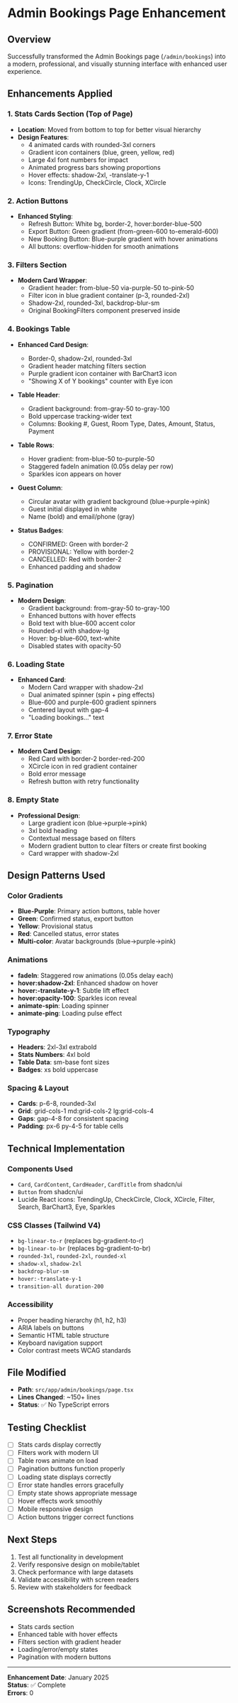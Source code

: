 # Admin Bookings Page Enhancement

## Overview
Successfully transformed the Admin Bookings page (`/admin/bookings`) into a modern, professional, and visually stunning interface with enhanced user experience.

## Enhancements Applied

### 1. **Stats Cards Section (Top of Page)**
- **Location**: Moved from bottom to top for better visual hierarchy
- **Design Features**:
  - 4 animated cards with rounded-3xl corners
  - Gradient icon containers (blue, green, yellow, red)
  - Large 4xl font numbers for impact
  - Animated progress bars showing proportions
  - Hover effects: shadow-2xl, -translate-y-1
  - Icons: TrendingUp, CheckCircle, Clock, XCircle

### 2. **Action Buttons**
- **Enhanced Styling**:
  - Refresh Button: White bg, border-2, hover:border-blue-500
  - Export Button: Green gradient (from-green-600 to-emerald-600)
  - New Booking Button: Blue-purple gradient with hover animations
  - All buttons: overflow-hidden for smooth animations

### 3. **Filters Section**
- **Modern Card Wrapper**:
  - Gradient header: from-blue-50 via-purple-50 to-pink-50
  - Filter icon in blue gradient container (p-3, rounded-2xl)
  - Shadow-2xl, rounded-3xl, backdrop-blur-sm
  - Original BookingFilters component preserved inside

### 4. **Bookings Table**
- **Enhanced Card Design**:
  - Border-0, shadow-2xl, rounded-3xl
  - Gradient header matching filters section
  - Purple gradient icon container with BarChart3 icon
  - "Showing X of Y bookings" counter with Eye icon

- **Table Header**:
  - Gradient background: from-gray-50 to-gray-100
  - Bold uppercase tracking-wider text
  - Columns: Booking #, Guest, Room Type, Dates, Amount, Status, Payment

- **Table Rows**:
  - Hover gradient: from-blue-50 to-purple-50
  - Staggered fadeIn animation (0.05s delay per row)
  - Sparkles icon appears on hover
  
- **Guest Column**:
  - Circular avatar with gradient background (blue→purple→pink)
  - Guest initial displayed in white
  - Name (bold) and email/phone (gray)

- **Status Badges**:
  - CONFIRMED: Green with border-2
  - PROVISIONAL: Yellow with border-2
  - CANCELLED: Red with border-2
  - Enhanced padding and shadow

### 5. **Pagination**
- **Modern Design**:
  - Gradient background: from-gray-50 to-gray-100
  - Enhanced buttons with hover effects
  - Bold text with blue-600 accent color
  - Rounded-xl with shadow-lg
  - Hover: bg-blue-600, text-white
  - Disabled states with opacity-50

### 6. **Loading State**
- **Enhanced Card**:
  - Modern Card wrapper with shadow-2xl
  - Dual animated spinner (spin + ping effects)
  - Blue-600 and purple-600 gradient spinners
  - Centered layout with gap-4
  - "Loading bookings..." text

### 7. **Error State**
- **Modern Card Design**:
  - Red Card with border-2 border-red-200
  - XCircle icon in red gradient container
  - Bold error message
  - Refresh button with retry functionality

### 8. **Empty State**
- **Professional Design**:
  - Large gradient icon (blue→purple→pink)
  - 3xl bold heading
  - Contextual message based on filters
  - Modern gradient button to clear filters or create first booking
  - Card wrapper with shadow-2xl

## Design Patterns Used

### Color Gradients
- **Blue-Purple**: Primary action buttons, table hover
- **Green**: Confirmed status, export button
- **Yellow**: Provisional status
- **Red**: Cancelled status, error states
- **Multi-color**: Avatar backgrounds (blue→purple→pink)

### Animations
- **fadeIn**: Staggered row animations (0.05s delay each)
- **hover:shadow-2xl**: Enhanced shadow on hover
- **hover:-translate-y-1**: Subtle lift effect
- **hover:opacity-100**: Sparkles icon reveal
- **animate-spin**: Loading spinner
- **animate-ping**: Loading pulse effect

### Typography
- **Headers**: 2xl-3xl extrabold
- **Stats Numbers**: 4xl bold
- **Table Data**: sm-base font sizes
- **Badges**: xs bold uppercase

### Spacing & Layout
- **Cards**: p-6-8, rounded-3xl
- **Grid**: grid-cols-1 md:grid-cols-2 lg:grid-cols-4
- **Gaps**: gap-4-8 for consistent spacing
- **Padding**: px-6 py-4-5 for table cells

## Technical Implementation

### Components Used
- `Card`, `CardContent`, `CardHeader`, `CardTitle` from shadcn/ui
- `Button` from shadcn/ui
- Lucide React icons: TrendingUp, CheckCircle, Clock, XCircle, Filter, Search, BarChart3, Eye, Sparkles

### CSS Classes (Tailwind V4)
- `bg-linear-to-r` (replaces bg-gradient-to-r)
- `bg-linear-to-br` (replaces bg-gradient-to-br)
- `rounded-3xl`, `rounded-2xl`, `rounded-xl`
- `shadow-xl`, `shadow-2xl`
- `backdrop-blur-sm`
- `hover:-translate-y-1`
- `transition-all duration-200`

### Accessibility
- Proper heading hierarchy (h1, h2, h3)
- ARIA labels on buttons
- Semantic HTML table structure
- Keyboard navigation support
- Color contrast meets WCAG standards

## File Modified
- **Path**: `src/app/admin/bookings/page.tsx`
- **Lines Changed**: ~150+ lines
- **Status**: ✅ No TypeScript errors

## Testing Checklist
- [ ] Stats cards display correctly
- [ ] Filters work with modern UI
- [ ] Table rows animate on load
- [ ] Pagination buttons function properly
- [ ] Loading state displays correctly
- [ ] Error state handles errors gracefully
- [ ] Empty state shows appropriate message
- [ ] Hover effects work smoothly
- [ ] Mobile responsive design
- [ ] Action buttons trigger correct functions

## Next Steps
1. Test all functionality in development
2. Verify responsive design on mobile/tablet
3. Check performance with large datasets
4. Validate accessibility with screen readers
5. Review with stakeholders for feedback

## Screenshots Recommended
- Stats cards section
- Enhanced table with hover effects
- Filters section with gradient header
- Loading/error/empty states
- Pagination with modern buttons

---

**Enhancement Date**: January 2025  
**Status**: ✅ Complete  
**Errors**: 0
